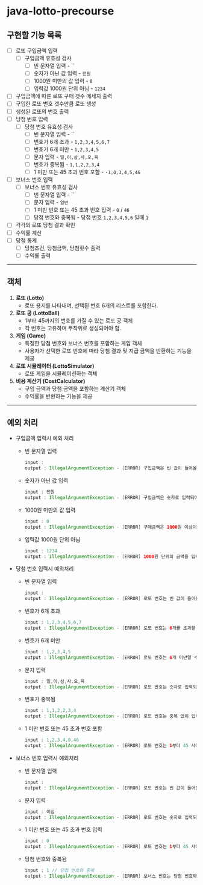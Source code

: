 # java-lotto-precourse
## 구현할 기능 목록

- [ ]  로또 구입금액 입력
    - [ ]  구입금액 유효성 검사
        - [ ]  빈 문자열 입력 -  ``
        - [ ]  숫자가 아닌 값 입력 - `천원`
        - [ ]  1000원 미만의 값 입력 - `0`
        - [ ]  입력값 1000원 단위 아님 - `1234`
- [ ]  구입금액에 따른 로또 구매 갯수 메세지 출력
- [ ]  구입한 로또 번호 갯수만큼 로또 생성
- [ ]  생성된 로또의 번호 출력
- [ ]  당첨 번호 입력
    - [ ]  당첨 번호 유효성 검사
        - [ ]  빈 문자열 입력 -  ``
        - [ ]  번호가 6개 초과 - `1,2,3,4,5,6,7`
        - [ ]  번호가 6개 미만 - `1,2,3,4,5`
        - [ ]  문자 입력 - `일,이,삼,사,오,육`
        - [ ]  번호가 중복됨 - `1,1,2,2,3,4`
        - [ ]  1 미만 또는 45 초과 번호 포함 - `-1,0,3,4,5,46`
- [ ]  보너스 번호 입력
    - [ ]  보너스 번호 유효성 검사
        - [ ]  빈 문자열 입력 -  ``
        - [ ]  문자 입력 - `일번`
        - [ ]  1 미만 번호 또는 45 초과 번호 입력 - `0` / `46`
        - [ ]  당첨 번호와 중복됨 - 당첨 번호 `1,2,3,4,5,6`  일때 `1`
- [ ]  각각의 로또 당첨 결과 확인
- [ ]  수익률 계산
- [ ]  당첨 통계
    - [ ]  당첨조건, 당첨금액, 당첨횟수 출력
    - [ ]  수익률 출력

---

## 객체

1. **로또 (Lotto)**
    - 로또 용지를 나타내며, 선택된 번호 6개의 리스트를 포함한다.
2. **로또 공 (LottoBall)**
    - 1부터 45까지의 번호를 가질 수 있는 로또 공 객체
    - 각 번호는 고유하며 무작위로 생성되어야 함.
3. **게임 (Game)**
    - 특정한 당첨 번호와 보너스 번호를 포함하는 게임 객체
    - 사용자가 선택한 로또 번호에 따라 당첨 결과 및 지급 금액을 반환하는 기능을 제공
4. **로또 시뮬레이터 (LottoSimulator)**
    - 로또 게임을 시뮬레이션하는 객체
5. **비용 계산기 (CostCalculator)**
    - 구입 금액과 당첨 금액을 포함하는 계산기 객체
    - 수익률을 반환하는 기능을 제공

---

## 예외 처리

- 구입금액 입력시 예외 처리
    - 빈 문자열 입력

        ```java
        input : 
        output : IllegalArgumentException - [ERROR] 구입금액은 빈 값이 들어올 수 없습니다.
        ```

    - 숫자가 아닌 값 입력

        ```java
        input : 천원
        output : IllegalArgumentException - [ERROR] 구입금액은 숫자로 입력되어야 합니다.
        ```

    - 1000원 미만의 값 입력

        ```java
        input : 0
        output : IllegalArgumentException - [ERROR] 구매금액은 1000원 이상이어야 합니다.
        ```

    - 입력값 1000원 단위 아님

        ```java
        input : 1234
        output : IllegalArgumentException - [ERROR] 1000원 단위의 금액을 입력해야 합니다.
        ```

- 당첨 번호 입력시 예외처리
    - 빈 문자열 입력

        ```java
        input : 
        output : IllegalArgumentException - [ERROR] 로또 번호는 빈 값이 들어올 수 없습니다.
        ```

    - 번호가 6개 초과

        ```java
        input : 1,2,3,4,5,6,7
        output : IllegalArgumentException - [ERROR] 로또 번호는 6개를 초과할 수 없습니다.
        ```

    - 번호가 6개 미만

        ```java
        input : 1,2,3,4,5
        output : IllegalArgumentException - [ERROR] 로또 번호는 6개 미만일 수 없습니다.
        ```

    - 문자 입력

        ```java
        input : 일,이,삼,사,오,육
        output : IllegalArgumentException - [ERROR] 로또 번호는 숫자로 입력되어야 합니다.
        ```

    - 번호가 중복됨

        ```java
        input : 1,1,2,2,3,4
        output : IllegalArgumentException - [ERROR] 로또 번호는 중복 없이 입력되어야 합니다.
        ```

    - 1 미만 번호 또는 45 초과 번호 포함

        ```java
        input : 1,2,3,4,0,46
        output : IllegalArgumentException - [ERROR] 로또 번호는 1부터 45 사이의 숫자여야 합니다.
        ```

- 보너스 번호 입력시 예외처리
    - 빈 문자열 입력

        ```java
        input : 
        output : IllegalArgumentException - [ERROR] 로또 번호는 빈 값이 들어올 수 없습니다.
        ```

    - 문자 입력

        ```java
        input : 이십
        output : IllegalArgumentException - [ERROR] 로또 번호는 숫자로 입력되어야 합니다.
        ```

    - 1 미만 번호 또는 45 초과 번호 입력

        ```java
        input : 0
        output : IllegalArgumentException - [ERROR] 로또 번호는 1부터 45 사이의 숫자여야 합니다.
        ```

    - 당첨 번호와 중복됨

        ```java
        input : 1 // 당첩 번호와 중복
        output : IllegalArgumentException - [ERROR] 보너스 번호는 당첨 번호와 중복 없이 입력되어야 합니다.
        ```